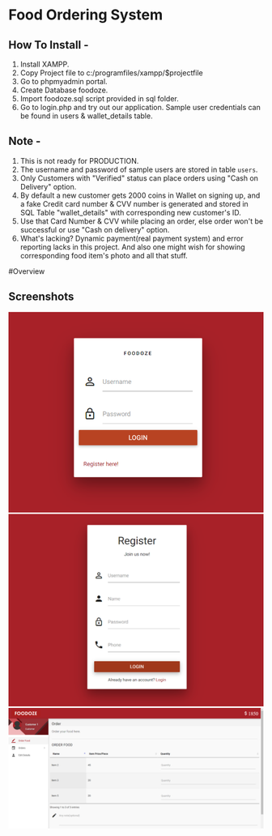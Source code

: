 # Food Ordering System

## How To Install -

1. Install XAMPP.
2. Copy Project file to c:/programfiles/xampp/$projectfile
3. Go to phpmyadmin portal.
4. Create Database foodoze.
5. Import foodoze.sql script provided in sql folder.
6. Go to login.php and try out our application. Sample user credentials can be found in users & wallet_details table.

## Note -

1. This is not ready for PRODUCTION.
2. The username and password of sample users are stored in table `users`.
3. Only Customers with "Verified" status can place orders using "Cash on Delivery" option.
4. By default a new customer gets 2000 coins in Wallet on signing up, and a fake Credit card number & CVV number is generated and stored in SQL Table "wallet_details" with corresponding new customer's ID.
5. Use that Card Number & CVV while placing an order, else order won't be successful or use "Cash on delivery" option.
6. What's lacking? Dynamic payment(real payment system) and error reporting lacks in this project. And also one might wish for showing corresponding food item's photo and all that stuff.

#Overview

## Screenshots

<img src="./site screenshots/login.png" />
<img src="./site screenshots/register.png" />
<img src="./site screenshots/customer.png" />
